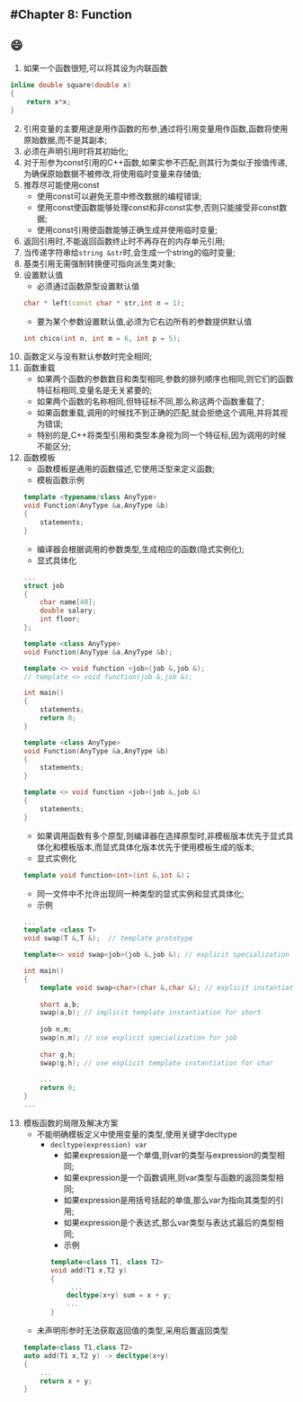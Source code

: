 #Chapter 8: Function
---
:smile:
---
1. 如果一个函数很短,可以将其设为内联函数
```C++
inline double square(double x)
{
    return x*x;
}
```
2. 引用变量的主要用途是用作函数的形参,通过将引用变量用作函数,函数将使用原始数据,而不是其副本;
3. 必须在声明引用时将其初始化;
4. 对于形参为const引用的C++函数,如果实参不匹配,则其行为类似于按值传递,为确保原始数据不被修改,将使用临时变量来存储值;
5. 推荐尽可能使用const
    * 使用const可以避免无意中修改数据的编程错误;
    * 使用const使函数能够处理const和非const实参,否则只能接受非const数据;
    * 使用const引用使函数能够正确生成并使用临时变量;
6. 返回引用时,不能返回函数终止时不再存在的内存单元引用;
7. 当传递字符串给`string &str`时,会生成一个string的临时变量;
8. 基类引用无需强制转换便可指向派生类对象;
9. 设置默认值
    * 必须通过函数原型设置默认值
    ```C++
    char * left(const char * str,int n = 1);
    ```
    * 要为某个参数设置默认值,必须为它右边所有的参数提供默认值
    ```C++
    int chico(int n, int m = 6, int p = 5);
    ```
11. 函数定义与没有默认参数时完全相同;
12. 函数重载
    * 如果两个函数的参数数目和类型相同,参数的排列顺序也相同,则它们的函数特征标相同,变量名是无关紧要的;
    * 如果两个函数的名称相同,但特征标不同,那么称这两个函数重载了;
    * 如果函数重载,调用的时候找不到正确的匹配,就会拒绝这个调用,并将其视为错误;
    * 特别的是,C++将类型引用和类型本身视为同一个特征标,因为调用的时候不能区分;
13. 函数模板
    * 函数模板是通用的函数描述,它使用泛型来定义函数;
    * 模板函数示例
    ```C++
    template <typename/class AnyType>
    void Function(AnyType &a,AnyType &b)
    {
        statements;
    }
    ```
    * 编译器会根据调用的参数类型,生成相应的函数(隐式实例化);
    * 显式具体化
    ```C++
    ...
    struct job
    {
        char name[40];
        double salary;
        int floor;
    };
    
    template <class AnyType>
    void Function(AnyType &a,AnyType &b);
    
    template <> void function <job>(job &,job &); 
    // template <> void function(job &,job &); 
    
    int main()
    {
        statements;
        return 0;
    }
    
    template <class AnyType>
    void Function(AnyType &a,AnyType &b)
    {
        statements;
    }
    
    template <> void function <job>(job &,job &)
    {
        statements;
    }        
    ```
    * 如果调用函数有多个原型,则编译器在选择原型时,非模板版本优先于显式具体化和模板版本,而显式具体化版本优先于使用模板生成的版本;
    * 显式实例化
    ```C++
    template void function<int>(int &,int &)；
    ```
    * 同一文件中不允许出现同一种类型的显式实例和显式具体化;
    * 示例
    ```C++
    ...
    template <class T>
    void swap(T &,T &);  // template prototype
    
    template<> void swap<job>(job &,job &); // explicit specialization for job
    
    int main()
    {
        template void swap<char>(char &,char &); // explicit instantiation for char
        
        short a,b;
        swap(a,b); // implicit template instantiation for short
        
        job n,m;
        swap(n,m); // use explicit specialization for job
        
        char g,h;
        swap(g,h); // use explicit template instantiation for char
        
        ...
        return 0;        
    }
    ...
    ```
14. 模板函数的局限及解决方案
    * 不能明确模板定义中使用变量的类型,使用关键字decltype
        * `decltype(expression) var`
            * 如果expression是一个单值,则var的类型与expression的类型相同;
            * 如果expression是一个函数调用,则var类型与函数的返回类型相同;
            * 如果expression是用括号括起的单值,那么var为指向其类型的引用;
            * 如果expression是个表达式,那么var类型与表达式最后的类型相同;
            * 示例
            ```C++
            template<class T1, class T2>
            void add(T1 x,T2 y)
            {
                 ...
                decltype(x+y) sum = x + y;
                ...
            }
            ```
    * 未声明形参时无法获取返回值的类型,采用后置返回类型
    ```C++
    template<class T1,class T2>
    auto add(T1 x,T2 y) -> decltype(x+y)
    {
        ...
        return x + y;
    }
    ```              
    
    
